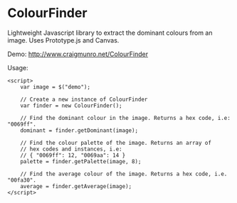 ColourFinder
============

Lightweight Javascript library to extract the dominant colours from an image. Uses Prototype.js and Canvas.

Demo: http://www.craigmunro.net/ColourFinder

Usage:
```
<script>
	var image = $("demo");

	// Create a new instance of ColourFinder
	var finder = new ColourFinder();
	
	// Find the dominant colour in the image. Returns a hex code, i.e: "0069ff".
	dominant = finder.getDominant(image);
	
	// Find the colour palette of the image. Returns an array of
	// hex codes and instances, i.e:
	// { "0069ff": 12, "0069aa": 14 }
	palette = finder.getPalette(image, 8);
	
	// Find the average colour of the image. Returns a hex code, i.e. "00fa30".
	average = finder.getAverage(image);	
</script>
```

